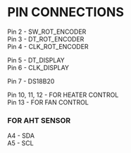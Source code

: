 # PIN CONNECTIONS  
Pin 2 - SW_ROT_ENCODER  
Pin 3 - DT_ROT_ENCODER  
Pin 4 - CLK_ROT_ENCODER  

Pin 5 - DT_DISPLAY  
Pin 6 - CLK_DISPLAY  

Pin 7 - DS18B20   

Pin 10, 11, 12 - FOR HEATER CONTROL  
Pin 13 - FOR FAN CONTROL  

### FOR AHT SENSOR    
A4 - SDA  
A5 - SCL  